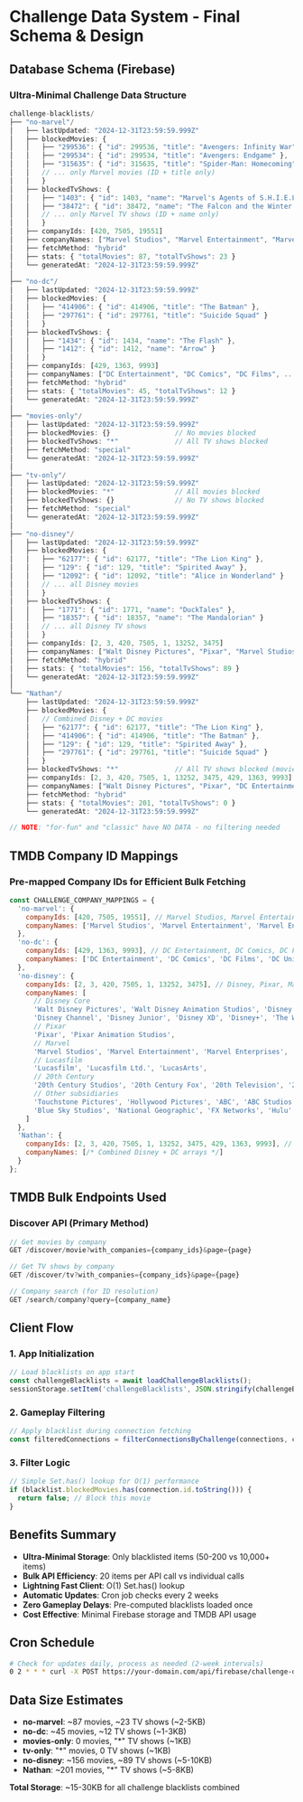 # Challenge Data System - Final Schema & Design

## Database Schema (Firebase)

### Ultra-Minimal Challenge Data Structure
```javascript
challenge-blacklists/
├── "no-marvel"/
│   ├── lastUpdated: "2024-12-31T23:59:59.999Z"
│   ├── blockedMovies: {
│   │   ├── "299536": { "id": 299536, "title": "Avengers: Infinity War" },
│   │   ├── "299534": { "id": 299534, "title": "Avengers: Endgame" },
│   │   ├── "315635": { "id": 315635, "title": "Spider-Man: Homecoming" }
│   │   // ... only Marvel movies (ID + title only)
│   │   }
│   ├── blockedTvShows: {
│   │   ├── "1403": { "id": 1403, "name": "Marvel's Agents of S.H.I.E.L.D." },
│   │   ├── "38472": { "id": 38472, "name": "The Falcon and the Winter Soldier" }
│   │   // ... only Marvel TV shows (ID + name only)
│   │   }
│   ├── companyIds: [420, 7505, 19551]
│   ├── companyNames: ["Marvel Studios", "Marvel Entertainment", "Marvel Comics", ...]
│   ├── fetchMethod: "hybrid"
│   ├── stats: { "totalMovies": 87, "totalTvShows": 23 }
│   └── generatedAt: "2024-12-31T23:59:59.999Z"
│
├── "no-dc"/
│   ├── lastUpdated: "2024-12-31T23:59:59.999Z"
│   ├── blockedMovies: {
│   │   ├── "414906": { "id": 414906, "title": "The Batman" },
│   │   ├── "297761": { "id": 297761, "title": "Suicide Squad" }
│   │   }
│   ├── blockedTvShows: {
│   │   ├── "1434": { "id": 1434, "name": "The Flash" },
│   │   ├── "1412": { "id": 1412, "name": "Arrow" }
│   │   }
│   ├── companyIds: [429, 1363, 9993]
│   ├── companyNames: ["DC Entertainment", "DC Comics", "DC Films", ...]
│   ├── fetchMethod: "hybrid"
│   ├── stats: { "totalMovies": 45, "totalTvShows": 12 }
│   └── generatedAt: "2024-12-31T23:59:59.999Z"
│
├── "movies-only"/
│   ├── lastUpdated: "2024-12-31T23:59:59.999Z"
│   ├── blockedMovies: {}                // No movies blocked
│   ├── blockedTvShows: "*"              // All TV shows blocked
│   ├── fetchMethod: "special"
│   └── generatedAt: "2024-12-31T23:59:59.999Z"
│
├── "tv-only"/
│   ├── lastUpdated: "2024-12-31T23:59:59.999Z"
│   ├── blockedMovies: "*"               // All movies blocked
│   ├── blockedTvShows: {}               // No TV shows blocked
│   ├── fetchMethod: "special"
│   └── generatedAt: "2024-12-31T23:59:59.999Z"
│
├── "no-disney"/
│   ├── lastUpdated: "2024-12-31T23:59:59.999Z"
│   ├── blockedMovies: {
│   │   ├── "62177": { "id": 62177, "title": "The Lion King" },
│   │   ├── "129": { "id": 129, "title": "Spirited Away" },
│   │   ├── "12092": { "id": 12092, "title": "Alice in Wonderland" }
│   │   // ... all Disney movies
│   │   }
│   ├── blockedTvShows: {
│   │   ├── "1771": { "id": 1771, "name": "DuckTales" },
│   │   ├── "18357": { "id": 18357, "name": "The Mandalorian" }
│   │   // ... all Disney TV shows
│   │   }
│   ├── companyIds: [2, 3, 420, 7505, 1, 13252, 3475]
│   ├── companyNames: ["Walt Disney Pictures", "Pixar", "Marvel Studios", ...]
│   ├── fetchMethod: "hybrid"
│   ├── stats: { "totalMovies": 156, "totalTvShows": 89 }
│   └── generatedAt: "2024-12-31T23:59:59.999Z"
│
└── "Nathan"/
    ├── lastUpdated: "2024-12-31T23:59:59.999Z"
    ├── blockedMovies: {
    │   // Combined Disney + DC movies
    │   ├── "62177": { "id": 62177, "title": "The Lion King" },
    │   ├── "414906": { "id": 414906, "title": "The Batman" },
    │   ├── "129": { "id": 129, "title": "Spirited Away" },
    │   ├── "297761": { "id": 297761, "title": "Suicide Squad" }
    │   }
    ├── blockedTvShows: "*"              // All TV shows blocked (movies-only)
    ├── companyIds: [2, 3, 420, 7505, 1, 13252, 3475, 429, 1363, 9993]
    ├── companyNames: ["Walt Disney Pictures", "Pixar", "DC Entertainment", ...]
    ├── fetchMethod: "hybrid"
    ├── stats: { "totalMovies": 201, "totalTvShows": 0 }
    └── generatedAt: "2024-12-31T23:59:59.999Z"

// NOTE: "for-fun" and "classic" have NO DATA - no filtering needed
```

## TMDB Company ID Mappings

### Pre-mapped Company IDs for Efficient Bulk Fetching
```javascript
const CHALLENGE_COMPANY_MAPPINGS = {
  'no-marvel': {
    companyIds: [420, 7505, 19551], // Marvel Studios, Marvel Entertainment, Marvel Television
    companyNames: ['Marvel Studios', 'Marvel Entertainment', 'Marvel Enterprises', 'Marvel Comics', 'Marvel Television']
  },
  'no-dc': {
    companyIds: [429, 1363, 9993], // DC Entertainment, DC Comics, DC Films
    companyNames: ['DC Entertainment', 'DC Comics', 'DC Films', 'DC Universe', 'DC Entertainment Television']
  },
  'no-disney': {
    companyIds: [2, 3, 420, 7505, 1, 13252, 3475], // Disney, Pixar, Marvel, Lucasfilm, 20th Century, etc.
    companyNames: [
      // Disney Core
      'Walt Disney Pictures', 'Walt Disney Animation Studios', 'Disney Television Animation',
      'Disney Channel', 'Disney Junior', 'Disney XD', 'Disney+', 'The Walt Disney Company', 'Walt Disney Studios',
      // Pixar
      'Pixar', 'Pixar Animation Studios',
      // Marvel
      'Marvel Studios', 'Marvel Entertainment', 'Marvel Enterprises', 'Marvel Comics', 'Marvel Television',
      // Lucasfilm
      'Lucasfilm', 'Lucasfilm Ltd.', 'LucasArts',
      // 20th Century
      '20th Century Studios', '20th Century Fox', '20th Television', '20th Century Fox Television',
      // Other subsidiaries
      'Touchstone Pictures', 'Hollywood Pictures', 'ABC', 'ABC Studios', 'ABC Family', 'ESPN', 'Freeform',
      'Blue Sky Studios', 'National Geographic', 'FX Networks', 'Hulu'
    ]
  },
  'Nathan': {
    companyIds: [2, 3, 420, 7505, 1, 13252, 3475, 429, 1363, 9993], // Disney + DC combined
    companyNames: [/* Combined Disney + DC arrays */]
  }
};
```

## TMDB Bulk Endpoints Used

### Discover API (Primary Method)
```javascript
// Get movies by company
GET /discover/movie?with_companies={company_ids}&page={page}

// Get TV shows by company  
GET /discover/tv?with_companies={company_ids}&page={page}

// Company search (for ID resolution)
GET /search/company?query={company_name}
```

## Client Flow

### 1. App Initialization
```javascript
// Load blacklists on app start
const challengeBlacklists = await loadChallengeBlacklists();
sessionStorage.setItem('challengeBlacklists', JSON.stringify(challengeBlacklists));
```

### 2. Gameplay Filtering
```javascript
// Apply blacklist during connection fetching
const filteredConnections = filterConnectionsByChallenge(connections, challengeMode);
```

### 3. Filter Logic
```javascript
// Simple Set.has() lookup for O(1) performance
if (blacklist.blockedMovies.has(connection.id.toString())) {
  return false; // Block this movie
}
```

## Benefits Summary

- **Ultra-Minimal Storage**: Only blacklisted items (50-200 vs 10,000+ items)
- **Bulk API Efficiency**: 20 items per API call vs individual calls
- **Lightning Fast Client**: O(1) Set.has() lookup
- **Automatic Updates**: Cron job checks every 2 weeks
- **Zero Gameplay Delays**: Pre-computed blacklists loaded once
- **Cost Effective**: Minimal Firebase storage and TMDB API usage

## Cron Schedule

```bash
# Check for updates daily, process as needed (2-week intervals)
0 2 * * * curl -X POST https://your-domain.com/api/firebase/challenge-data/cron-check
```

## Data Size Estimates

- **no-marvel**: ~87 movies, ~23 TV shows (~2-5KB)
- **no-dc**: ~45 movies, ~12 TV shows (~1-3KB) 
- **movies-only**: 0 movies, "*" TV shows (~1KB)
- **tv-only**: "*" movies, 0 TV shows (~1KB)
- **no-disney**: ~156 movies, ~89 TV shows (~5-10KB)
- **Nathan**: ~201 movies, "*" TV shows (~5-8KB)

**Total Storage**: ~15-30KB for all challenge blacklists combined

